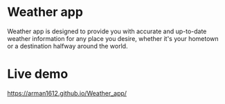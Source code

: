 # Weather app
Weather app is designed to provide you with accurate and up-to-date weather information for any place you desire, whether it's your hometown or a destination halfway around the world.

# Live demo
https://arman1612.github.io/Weather_app/
